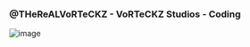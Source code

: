 ### @THeReALVoRTeCKZ - VoRTeCKZ Studios - Coding
![image]([https://raw.github.com/ryanmaxwell/iArrived/master/Screenshots/Settings.png](https://github.com/acidvegas/acidvegas/raw/main/.screens/crowdkill.gif)https://github.com/acidvegas/acidvegas/raw/main/.screens/crowdkill.gif)
